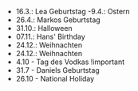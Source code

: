 - 16.3.: Lea Geburtstag
 -9.4.: Ostern
- 26.4.: Markos Geburtstag
- 31.10.: Halloween
- 07.11.: Hans' Birthday
- 24.12.: Weihnachten
- 24.12.: Weihnachten
- 4.10 - Tag des Vodkas !important
- 31.7 - Daniels Geburtstag
- 26.10 - National Holiday
